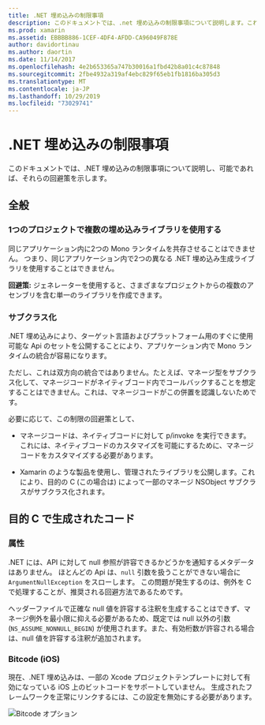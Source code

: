```yaml
---
title: .NET 埋め込みの制限事項
description: このドキュメントでは、.net 埋め込みの制限事項について説明します。これは、他のプログラミング言語で .NET コードを使用するためのツールです。
ms.prod: xamarin
ms.assetid: EBBBB886-1CEF-4DF4-AFDD-CA96049F878E
author: davidortinau
ms.author: daortin
ms.date: 11/14/2017
ms.openlocfilehash: 4e2b653365a747b30016a1fbd42b8a01c4c87848
ms.sourcegitcommit: 2fbe4932a319af4ebc829f65eb1fb1816ba305d3
ms.translationtype: MT
ms.contentlocale: ja-JP
ms.lasthandoff: 10/29/2019
ms.locfileid: "73029741"
---
```

# <a name="net-embedding-limitations"></a>.NET 埋め込みの制限事項

このドキュメントでは、.NET 埋め込みの制限事項について説明し、可能であれば、それらの回避策を示します。

## <a name="general"></a>全般

### <a name="use-more-than-one-embedded-library-in-a-project"></a>1つのプロジェクトで複数の埋め込みライブラリを使用する

同じアプリケーション内に2つの Mono ランタイムを共存させることはできません。 つまり、同じアプリケーション内で2つの異なる .NET 埋め込み生成ライブラリを使用することはできません。

**回避策:** ジェネレーターを使用すると、さまざまなプロジェクトからの複数のアセンブリを含む単一のライブラリを作成できます。

### <a name="subclassing"></a>サブクラス化

.NET 埋め込みにより、ターゲット言語およびプラットフォーム用のすぐに使用可能な Api のセットを公開することにより、アプリケーション内で Mono ランタイムの統合が容易になります。

ただし、これは双方向の統合ではありません。たとえば、マネージ型をサブクラス化して、マネージコードがネイティブコード内でコールバックすることを想定することはできません。これは、マネージコードがこの併置を認識しないためです。

必要に応じて、この制限の回避策として、

* マネージコードは、ネイティブコードに対して p/invoke を実行できます。 これには、ネイティブコードのカスタマイズを可能にするために、マネージコードをカスタマイズする必要があります。

* Xamarin のような製品を使用し、管理されたライブラリを公開します。これにより、目的の C (この場合は) によって一部のマネージ NSObject サブクラスがサブクラス化されます。

## <a name="objective-c-generated-code"></a>目的 C で生成されたコード

### <a name="nullability"></a>属性

.NET には、API に対して null 参照が許容できるかどうかを通知するメタデータはありません。 ほとんどの Api は、`null` 引数を扱うことができない場合に `ArgumentNullException` をスローします。 この問題が発生するのは、例外を C で処理することが、推奨される回避方法であるためです。

ヘッダーファイルで正確な null 値を許容する注釈を生成することはできず、マネージ例外を最小限に抑える必要があるため、既定では null 以外の引数 (`NS_ASSUME_NONNULL_BEGIN`) が使用されます。また、有効桁数が許容される場合は、null 値を許容する注釈が追加されます。

### <a name="bitcode-ios"></a>Bitcode (iOS)

現在、.NET 埋め込みは、一部の Xcode プロジェクトテンプレートに対して有効になっている iOS 上のビットコードをサポートしていません。 生成されたフレームワークを正常にリンクするには、この設定を無効にする必要があります。

![Bitcode オプション](images/ios-bitcode-option.png)
